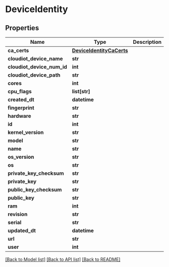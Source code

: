 # DeviceIdentity


## Properties
Name | Type | Description | Notes
------------ | ------------- | ------------- | -------------
**ca_certs** | [**DeviceIdentityCaCerts**](DeviceIdentityCaCerts.md) |  | 
**cloudiot_device_name** | **str** |  | 
**cloudiot_device_num_id** | **int** |  | 
**cloudiot_device_path** | **str** |  | 
**cores** | **int** |  | 
**cpu_flags** | **list[str]** |  | 
**created_dt** | **datetime** |  | [readonly] 
**fingerprint** | **str** |  | 
**hardware** | **str** |  | [optional] 
**id** | **int** |  | [readonly] 
**kernel_version** | **str** |  | 
**model** | **str** |  | [optional] 
**name** | **str** |  | 
**os_version** | **str** |  | 
**os** | **str** |  | 
**private_key_checksum** | **str** |  | [readonly] 
**private_key** | **str** |  | [readonly] 
**public_key_checksum** | **str** |  | [readonly] 
**public_key** | **str** |  | [readonly] 
**ram** | **int** |  | 
**revision** | **str** |  | [optional] 
**serial** | **str** |  | [optional] 
**updated_dt** | **datetime** |  | [readonly] 
**url** | **str** |  | [readonly] 
**user** | **int** |  | 

[[Back to Model list]](../README.md#documentation-for-models) [[Back to API list]](../README.md#documentation-for-api-endpoints) [[Back to README]](../README.md)


